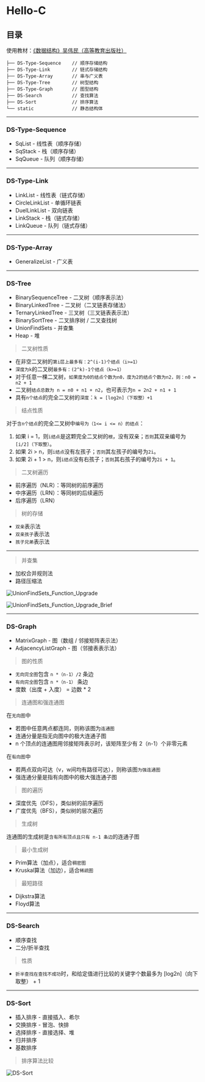 # Hello-C

## 目录

使用教材：[《数据结构》吴伟民（高等教育出版社）](https://cdn.jsdelivr.net/gh/PhoenixNest/Hello-C@master/readme/Book-PDF.zip)

```tree
├── DS-Type-Sequence    // 顺序存储结构
├── DS-Type-Link        // 链式存储结构
├── DS-Type-Array       // 串与广义表
├── DS-Type-Tree        // 树型结构
├── DS-Type-Graph       // 图型结构
├── DS-Search           // 查找算法
├── DS-Sort             // 排序算法
└── static              // 静态结构体
```

---

### DS-Type-Sequence

+ SqList - 线性表（顺序存储）
+ SqStack - 栈（顺序存储）
+ SqQueue - 队列（顺序存储）

---

### DS-Type-Link

+ LinkList - 线性表（链式存储）
+ CircleLinkList - 单循环链表
+ DuelLinkList - 双向链表
+ LinkStack - 栈（链式存储）
+ LinkQueue - 队列（链式存储）

---

### DS-Type-Array

+ GeneralizeList - 广义表

---

### DS-Tree

+ BinarySequenceTree - 二叉树（顺序表示法）
+ BinaryLinkedTree - 二叉树（二叉链表存储法）
+ TernaryLinkedTree - 三叉树（三叉链表表示法）
+ BinarySortTree - 二叉排序树 / 二叉查找树
+ UnionFindSets - 并查集
+ Heap - 堆

> 二叉树性质

+ 在非空二叉树的`第i层上最多有：2^(i-1)个结点（i>=1）`
+ `深度为k`的二叉树`最多有：(2^k)-1个结点（k>=1）`
+ 对于任意一棵二叉树，`如果度为0的结点个数为n0，度为2的结点个数为n2，则：n0 = n2 + 1`
+ 二叉树`结点总数为 n = n0 + n1 + n2`，也可表示为`n = 2n2 + n1 + 1`
+ 具有`n个结点`的完全二叉树的`深度`：`k = [log2n]（下取整）+1`

> 结点性质

对于`含n个结点`的完全二叉树中`编号为（1<= i <= n）的结点`：

1. 如果 i = 1，则`i结点`是这颗完全二叉树的`根`，没有双亲；`否则`其双亲编号为`[i/2]（下取整）`。
2. 如果 2i > n，则`i结点`没有左孩子；`否则`其左孩子的编号为`2i`。
3. 如果 2i + 1 > n，则`i结点`没有右孩子；`否则`其右孩子的编号为`2i + 1`。

> 二叉树遍历

+ 前序遍历（NLR）：等同树的前序遍历
+ 中序遍历（LRN）：等同树的后续遍历
+ 后序遍历（LRN）

> 树的存储

+ `双亲`表示法
+ `双亲孩子`表示法
+ `孩子兄弟`表示法

---

> 并查集

+ 加权合并规则法
+ 路径压缩法

![UnionFindSets_Function_Upgrade](https://cdn.jsdelivr.net/gh/PhoenixNest/Hello-C@master/readme/UnionFindSets_Function_Upgrade.png)

![UnionFindSets_Function_Upgrade_Brief](https://cdn.jsdelivr.net/gh/PhoenixNest/Hello-C@master/readme/UnionFindSets_Function_Upgrade_Brief.png)

---

### DS-Graph

+ MatrixGraph - 图（数组 / 邻接矩阵表示法）
+ AdjacencyListGraph - 图（邻接表表示法）

> 图的性质

+ `无向完全图`包含 `n *（n-1）/2` 条边
+ `有向完全图`包含 `n *（n-1）` 条边
+ 度数（出度 + 入度） = 边数 * 2

> 连通图和强连通图

在`无向图`中

+ 若图中任意两点都连同，则称该图为`连通图`
+ 连通分量是指无向图中的极大连通子图
+ n 个顶点的连通图用邻接矩阵表示时，该矩阵至少有 2（n-1）个非零元素

在`有向图`中

+ 若两点双向可达（v，w间均有路径可达），则称该图`为强连通图`
+ 强连通分量是指有向图中的极大强连通子图

> 图的遍历

+ 深度优先（DFS），类似树的前序遍历
+ 广度优先（BFS），类似树的层次遍历

> 生成树

连通图的生成树是`含有所有顶点且只有 n-1 条边`的连通子图

> 最小生成树

+ Prim算法（加点），适合`稠密图`
+ Kruskal算法（加边），适合`稀疏图`

> 最短路径

+ Dijkstra算法
+ Floyd算法

---

### DS-Search

+ 顺序查找
+ 二分/折半查找

> 性质

+ `折半查找在查找不成功`时，和给定值进行比较的关键字个数最多为 [log2n]（向下取整） + 1

---

### DS-Sort

+ 插入排序 - 直接插入、希尔
+ 交换排序 - 冒泡、快排
+ 选择排序 - 直接选择、堆
+ 归并排序
+ 基数排序

> 排序算法比较

![DS-Sort](https://cdn.jsdelivr.net/gh/PhoenixNest/Hello-C@master/readme/DS-Sort.png)